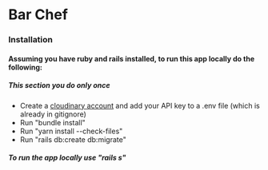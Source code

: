 # Bar Chef
### Installation
#### Assuming you have ruby and rails installed, to run this app locally do the following:
##### This section you do only once
* Create a [cloudinary account](https://cloudinary.com/users/login) and add your API key to a .env file (which is already in gitignore)
* Run "bundle install"
* Run "yarn install --check-files"
* Run "rails db:create db:migrate"
##### To run the app locally use "rails s"
